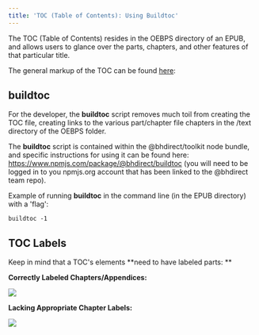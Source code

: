 ```yaml
---
title: 'TOC (Table of Contents): Using Buildtoc'
---
```

The TOC (Table of Contents) resides in the OEBPS directory of an EPUB, and allows users to glance over the parts, chapters, and other features of that particular title. 

The general markup of the TOC can be found [here](https://style.bhdirect-ebooks.org/code/navigation.html#Table-of-Contents):

## buildtoc

For the developer, the **buildtoc**  script removes much toil from creating the TOC file, creating links to the various part/chapter file chapters in the /text directory of the OEBPS folder.

The **buildtoc** script is contained within the @bhdirect/toolkit  node bundle, and specific instructions for using it can be found here: <https://www.npmjs.com/package/@bhdirect/buildtoc> (you will need to be logged in to you npmjs.org account that has been linked to the @bhdirect team repo).

Example of running **buildtoc** in the command line (in the EPUB directory) with a 'flag':

```
buildtoc -1
```

## TOC Labels

Keep in mind that a TOC's elements **need to have labeled parts: **

**Correctly Labeled Chapters/Appendices:**

![](/assets/images/uploads/screen-shot-2018-09-13-at-10.12.30-am.png)

**Lacking Appropriate Chapter Labels:**

![](/assets/images/uploads/screen-shot-2018-09-13-at-10.16.35-am.png)
